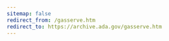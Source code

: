 ```yaml
---
sitemap: false 
redirect_from: /gasserve.htm 
redirect_to: https://archive.ada.gov/gasserve.htm 
---
```

